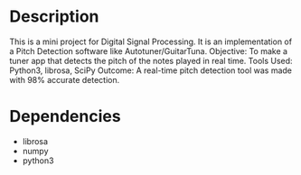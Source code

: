 # Description
This is a mini project for Digital Signal Processing. It is an implementation of a Pitch Detection software like Autotuner/GuitarTuna.
  Objective: To make a tuner app that detects the pitch of the notes played in real time.
  Tools Used: Python3, librosa, SciPy
  Outcome: A real-time pitch detection tool was made with 98% accurate detection.

# Dependencies
* librosa
* numpy
* python3
